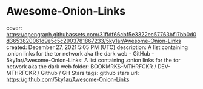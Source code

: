 # Awesome-Onion-Links

cover: https://opengraph.githubassets.com/31ffdf66cbf5e3322ec57763bf17bb0d0d3653820061d9e5c5c2903781867233/5ky1ar/Awesome-Onion-Links
created: December 27, 2021 5:05 PM (UTC)
description: A list containing .onion links for the tor network aka the dark web - GitHub - 5ky1ar/Awesome-Onion-Links: A list containing .onion links for the tor network aka the dark web
folder: BOOKMRKS-MTHRFCKR / DEV-MTHRFCKR / Github / GH Stars
tags: github stars
url: https://github.com/5ky1ar/Awesome-Onion-Links